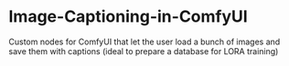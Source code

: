 # Image-Captioning-in-ComfyUI
Custom nodes for ComfyUI that let the user load a bunch of images and save them with captions (ideal to prepare a database for LORA training)
